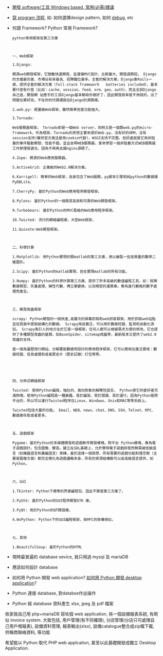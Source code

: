 


- [開發 software/工具 Windows based, 常用/必需/建議 ](https://github.com/98672794/Teaching2022/blob/main/2%20windows%E9%96%8B%E7%99%BC%E5%B7%A5%E5%85%B7%E4%B8%8B%E8%BC%89%E5%AE%89%E8%A3%9D.md)



- [寫 program 流程](https://github.com/98672794/Teaching2022/blob/main/3%20%E9%96%8B%E5%A7%8B%E5%AF%ABpython.md#%E5%AF%AB-program-%E6%B5%81%E7%A8%8B%E7%B0%A1%E4%BB%8B), 如: 如何選擇design pattern, 如何 [debug](https://github.com/98672794/Teaching2022/blob/main/3%20%E9%96%8B%E5%A7%8B%E5%AF%ABpython.md#debug), etc

- 何謂 Framework? Python 常用 Framework? 



      python常用框架及第三方庫



      一、Web框架

      1.Django:

      開源web開發框架，它鼓勵快速開發，並遵循MVC設計，比較龐大，開發週期短。 Django的文檔最完善、市場佔有率最高、招聘職位最多。全套的解決方案，Django象Rails一樣，提供全套的解決方案（full-stack framework   batteries included），基本要什麼有什麼（比如：cache、session、feed、orm、geo、auth），而且全部Django自己造，開發網 站應手的工具Django基本都給你做好了，因此開發效率是不用說的，出了問題也算好找，不在你的代碼裡就在Django的源碼裡。

      2.web.py: 輕量級Web框架，雖然簡單但是功能強大。

      3.Tornado:

      Web服務器框架。 Tornado即是一個Web server，同時又是一個類web.py的micro-framework，作為框架，Tornado的思想主要來源於Web.py，沒有好的ORM，沒有session支持(雖然官方做法是用cookie代替)，WSGI支持不完整。但好處就是它用非阻塞的事件驅動開發，性能不錯。並且自帶WEB服務器，拿來學習一個非阻塞方式WEB服務器工作原理很適合。因為不用再去讀nginx源碼了。

      4.Zope: 開源的Web應用服務器。

      5.ActiveGrid: 企業級的Web2.0解決方案。

      6.Karrigell: 簡單的Web框架，自身包含了Web服務，py腳本引擎和純python的數據庫PyDBLite。

      7.CherryPy: 基於Python的Web應用程序開發框架。

      8.Pylons: 基於Python的一個極其高效和可靠的Web開發框架。

      9.TurboGears: 基於Python的MVC風格的Web應用程序框架。

      10.Twisted: 流行的網絡編程庫，大型Web框架。

      11.Quixote:Web開發框架。



      二、科學計算

      1.Matplotlib: 用Python實現的類matlab的第三方庫，用以繪製一些高質量的數學二維圖形。

      2.Scipy: 基於Python的matlab實現，旨在實現matlab的所有功能。

      3.Numpy: 基於Python的科學計算第三方庫，提供了許多高級的數值編程工具，如：矩陣數據類型、矢量處理，線性代數，傅立葉變換，以及精密的運算庫。專為進行嚴格的數字處理而產生。



      三、網頁爬蟲框架

      scrapy: Python開發的一個快速,高層次的屏幕抓取和web抓取框架，用於抓取web站點並從頁面中提取結構化的數據。 Scrapy用途廣泛，可以用於數據挖掘、監測和自動化測試。 Scrapy吸引人的地方在於它是一個框架，任何人都可以根據需求方便的修改。它也提供了多種類型爬蟲的基類，如BaseSpider、sitemap爬蟲等，最新版本又提供了web2.0爬蟲的支持。

      是一個為遍歷爬行網站、分解獲取數據而設計的應用程序框架，它可以應用在廣泛領域：數據挖掘、信息處理和或者歷史片（歷史記錄）打包等等。





      四、分佈式網絡框架

      Twisted: 使用Python編寫，強壯的、面向對象的解釋性語言。 Python使它的愛好者充滿熱情。使用Python編程是一種樂趣，易於編寫、易於閱讀、易於運行。因為Python是跨平台的，所以可以運行Twisted程序在Linux、Windows、Unix和MAC等等系統上。

      Twisted包括大量的功能。 Email、WEB、news、chat、DNS、SSH、Telnet、RPC、數據庫存取或者更多。



      五、遊戲框架

      Pygame: 基於Python的多媒體開發和遊戲軟件開發模塊。跨平台 Python模塊，專為電子遊戲設計。包含圖像、聲音。建立在SDL基礎上，允許實時電子遊戲研發而無需被低級語言（如機器語言和彙編語言）束縛。基於這樣一個設想，所有需要的遊戲功能和理念都（主要是圖像方面）都完全簡化為遊戲邏輯本身，所有的資源結構都可以由高級語言提供，如Python。



      六、GUI

      1.Tkinter: Python下標準的界面編程包，因此不算是第三方庫了。

      2.PyGtk: 基於Python的GUI程序開發GTK 庫。

      3.PyQt: 用於Python的QT開發庫。

      4.WxPython: Python下的GUI編程框架，與MFC的架構相似。



      七、其他

      1.BeautifulSoup: 基於Python的HTML



- 現時最普遍的 database sevice, 我只用過 mysql 及 mariaDB


- 應該如何設計 database 
- 如何用 Python 開發 web application?  [如何用 Python 開發 desktop application](https://github.com/98672794/Teaching2022/blob/main/4%20python%20windows%E6%A1%8C%E9%9D%A2%E6%87%89%E7%94%A8%E7%A8%8B%E5%BA%8F.md#%E5%9F%B7%E8%A1%8Cpython-windows%E6%A1%8C%E9%9D%A2%E7%A8%8B%E5%BA%8F)?
- Python 連接 database, 對databse作出操作
- Python 經 database 資料產生 xlsx, jpeg 及 pdf 檔案

依家我自己用 php+mariaDB 寫咗個 web application, 係一個設備報表系統, 有啲似 invoice system. 大致包括, 用戶管理(有不同權限), 分店管理(分店只可處理自己用戶嘅報表), 設備資料管理, 報表輸出(xlsx), 設備catalogue整合成zip檔下載, 供稱商聯絡資料, 等功能

希望能以 Python 取代 PHP web applcaiton, 甚至以此基礎開發成獨立 Desktop Application.
